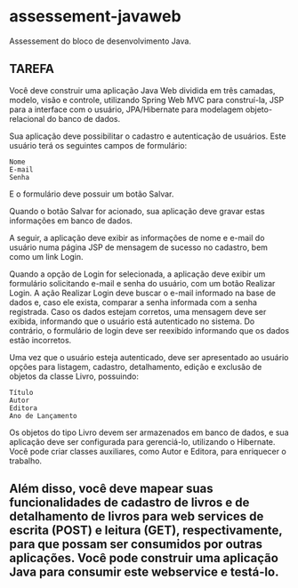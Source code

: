 # assessement-javaweb
Assessement do bloco de desenvolvimento Java.

TAREFA
------------------------------------------------------------------------------
Você deve construir uma aplicação Java Web dividida em três camadas, modelo, visão e controle, utilizando Spring Web MVC para construí-la, JSP para a interface com o usuário, JPA/Hibernate para modelagem objeto-relacional do banco de dados.

Sua aplicação deve possibilitar o cadastro e autenticação de usuários. Este usuário terá os seguintes campos de formulário:

    Nome
    E-mail
    Senha

E o formulário deve possuir um botão Salvar.

Quando o botão Salvar for acionado, sua aplicação deve gravar estas informações em banco de dados.

A seguir, a aplicação deve exibir as informações de nome e e-mail do usuário numa página JSP de mensagem de sucesso no cadastro, bem como um link Login.

Quando a opção de Login for selecionada, a aplicação deve exibir um formulário solicitando e-mail e senha do usuário, com um botão Realizar Login. A ação Realizar Login deve buscar o e-mail informado na base de dados e, caso ele exista, comparar a senha informada com a senha registrada. Caso os dados estejam corretos, uma mensagem deve ser exibida, informando que o usuário está autenticado no sistema. Do contrário, o formulário de login deve ser reexibido informando que os dados estão incorretos.

Uma vez que o usuário esteja autenticado, deve ser apresentado ao usuário opções para listagem, cadastro, detalhamento, edição e exclusão de objetos da classe Livro, possuindo:

    Título
    Autor
    Editora
    Ano de Lançamento

Os objetos do tipo Livro devem ser armazenados em banco de dados, e sua aplicação deve ser configurada para gerenciá-lo, utilizando o Hibernate. Você pode criar classes auxiliares, como Autor e Editora, para enriquecer o trabalho.

Além disso, você deve mapear suas funcionalidades de cadastro de livros e de detalhamento de livros para web services de escrita (POST) e leitura (GET), respectivamente, para que possam ser consumidos por outras aplicações. Você pode construir uma aplicação Java para consumir este webservice e testá-lo.
------------------------------------------------------------------------------
